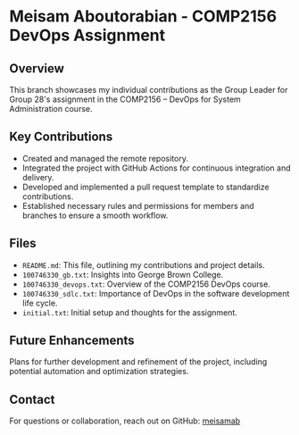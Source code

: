 # Meisam Aboutorabian - COMP2156 DevOps Assignment

## Overview
This branch showcases my individual contributions as the Group Leader for Group 28's assignment in the COMP2156 – DevOps for System Administration course.

## Key Contributions
- Created and managed the remote repository.
- Integrated the project with GitHub Actions for continuous integration and delivery.
- Developed and implemented a pull request template to standardize contributions.
- Established necessary rules and permissions for members and branches to ensure a smooth workflow.

## Files
- `README.md`: This file, outlining my contributions and project details.
- `100746330_gb.txt`: Insights into George Brown College.
- `100746330_devops.txt`: Overview of the COMP2156 DevOps course.
- `100746330_sdlc.txt`: Importance of DevOps in the software development life cycle.
- `initial.txt`: Initial setup and thoughts for the assignment.

## Future Enhancements
Plans for further development and refinement of the project, including potential automation and optimization strategies.

## Contact
For questions or collaboration, reach out on GitHub: [meisamab](https://github.com/meisamab)
